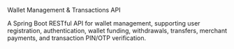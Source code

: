 Wallet Management & Transactions API

A Spring Boot RESTful API for wallet management, supporting user registration, authentication, wallet funding, withdrawals, transfers, merchant payments, and transaction PIN/OTP verification.
